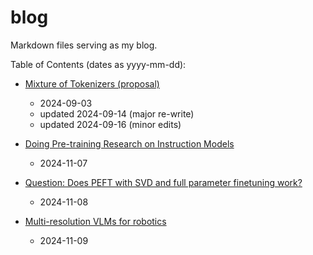 # blog

Markdown files serving as my blog.

Table of Contents (dates as yyyy-mm-dd):

- [Mixture of Tokenizers (proposal)](contents/mixture-of-tokenizers/README.md) 
  - 2024-09-03
  - updated 2024-09-14 (major re-write)
  - updated 2024-09-16 (minor edits)

- [Doing Pre-training Research on Instruction Models](contents/doing-pretraining-research-on-instruction-models/README.md) 
  - 2024-11-07

- [Question: Does PEFT with SVD and full parameter finetuning work?](contents/question-does-peft-with-svd-and-full-parameter-finetuning-work/README.md) 
  - 2024-11-08

- [Multi-resolution VLMs for robotics](contents/muli-resolution-vlms/README.md)
  - 2024-11-09
